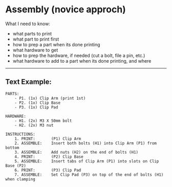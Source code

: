 # Assembly (novice approch)

What I need to know:
- what parts to print
- what part to print first
- how to prep a part when its done printing
- what hardware to get
- how to prep the hardware, if needed (cut a bolt, file a pin, etc.)
- what hardware to add to a part when its done printing, and where


*******************************************************************************

## Text Example:

```
PARTS:
    - P1. (1x) Clip Arm (print 1st)
    - P2. (1x) Clip Base
    - P3. (1x) Clip Pad

HARDWARE:
    - H1. (2x) M3 X 50mm bolt
    - H2. (2x) M3 nut

INSTRUCTIONS:
    1. PRINT:       (P1) Clip Arm
    2. ASSEMBLE:    Insert both bolts (H1) into Clip Arm (P1) from bottom
    3. ASSEMBLE:    Add nuts (H2) on the end of bolts (H1)
    4. PRINT:       (P2) Clip Base
    5. ASSEMBLE:    Insert tabs of Clip Arm (P1) into slots on Clip Base (P2)
    6. PRINT:       (P3) Clip Pad
    7. ASSEMBLE:    Set Clip Pad (P3) on top of the end of bolts (H1) when clamping
```